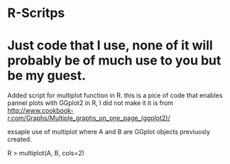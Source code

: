 # R-Scritps
# Just code that I use, none of it will probably be of much use to you but be my guest.

Added script for multiplot function in R. this is a pice of code that enables pannel plots with GGplot2 in R, I did not make it it is from http://www.cookbook-r.com/Graphs/Multiple_graphs_on_one_page_(ggplot2)/

exsaple use of multiplot where A and B are GGplot objects previuosly created.  

R > multiplot(A, B, cols=2) 
